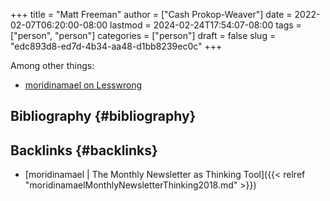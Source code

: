 +++
title = "Matt Freeman"
author = ["Cash Prokop-Weaver"]
date = 2022-02-07T06:20:00-08:00
lastmod = 2024-02-24T17:54:07-08:00
tags = ["person", "person"]
categories = ["person"]
draft = false
slug = "edc893d8-ed7d-4b34-aa48-d1bb8239ec0c"
+++

Among other things:

-   [moridinamael on Lesswrong](https://www.lesswrong.com/users/moridinamael)


## Bibliography {#bibliography}

<style>.csl-entry{text-indent: -1.5em; margin-left: 1.5em;}</style><div class="csl-bib-body">
</div>


## Backlinks {#backlinks}

-   [moridinamael | The Monthly Newsletter as Thinking Tool]({{< relref "moridinamaelMonthlyNewsletterThinking2018.md" >}})
